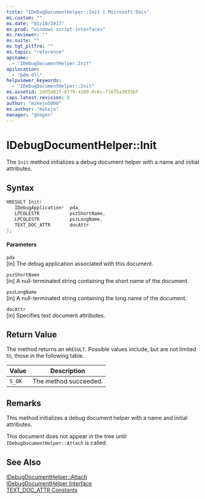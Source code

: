 ```yaml
---
title: "IDebugDocumentHelper::Init | Microsoft Docs"
ms.custom: ""
ms.date: "01/18/2017"
ms.prod: "windows-script-interfaces"
ms.reviewer: ""
ms.suite: ""
ms.tgt_pltfrm: ""
ms.topic: "reference"
apiname: 
  - "IDebugDocumentHelper.Init"
apilocation: 
  - "pdm.dll"
helpviewer_keywords: 
  - "IDebugDocumentHelper::Init"
ms.assetid: 1dd5a01f-0779-4109-8c6c-f16f5a3835bf
caps.latest.revision: 8
author: "mikejo5000"
ms.author: "mikejo"
manager: "ghogen"
---
```

# IDebugDocumentHelper::Init
The `Init` method initializes a debug document helper with a name and initial attributes.  
  
## Syntax  
  
```cpp
HRESULT Init(  
   IDebugApplication*  pda,  
   LPCOLESTR           pszShortName,  
   LPCOLESTR           pszLongName,  
   TEXT_DOC_ATTR       docAttr  
);  
```  
  
#### Parameters  
 `pda`  
 [in] The debug application associated with this document.  
  
 `pszShortName`  
 [in] A null-terminated string containing the short name of the document.  
  
 `pszLongName`  
 [in] A null-terminated string containing the long name of the document.  
  
 `docAttr`  
 [in] Specifies text document attributes.  
  
## Return Value  
 The method returns an `HRESULT`. Possible values include, but are not limited to, those in the following table.  
  
|Value|Description|  
|-----------|-----------------|  
|`S_OK`|The method succeeded.|  
  
## Remarks  
 This method initializes a debug document helper with a name and initial attributes.  
  
 This document does not appear in the tree until `IDebugDocumentHelper::Attach` is called.  
  
## See Also  
 [IDebugDocumentHelper::Attach](../../winscript/reference/idebugdocumenthelper-attach.md)   
 [IDebugDocumentHelper Interface](../../winscript/reference/idebugdocumenthelper-interface.md)   
 [TEXT_DOC_ATTR Constants](../../winscript/reference/text-doc-attr-constants.md)